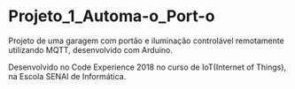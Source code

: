 # Projeto_1_Automa-o_Port-o

Projeto de uma garagem com portão e iluminação controlável remotamente utilizando MQTT, desenvolvido com Arduino.

Desenvolvido no Code Experience 2018 no curso de IoT(Internet of Things), na Escola SENAI de Informática.

